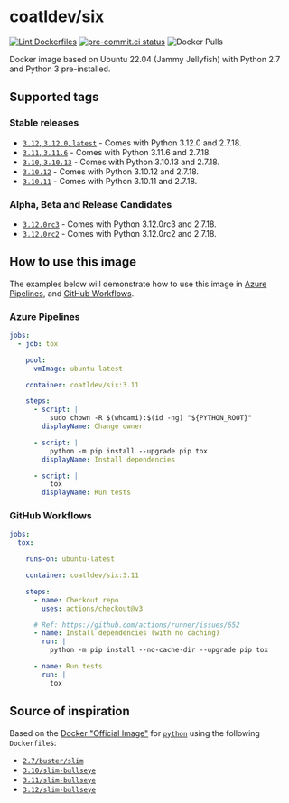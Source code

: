 # coatldev/six

[![Lint Dockerfiles](https://github.com/coatl-dev/docker-six/actions/workflows/main.yml/badge.svg)](https://github.com/coatl-dev/docker-six/actions/workflows/main.yml)
[![pre-commit.ci status](https://results.pre-commit.ci/badge/github/coatl-dev/docker-six/coatl.svg)](https://results.pre-commit.ci/latest/github/coatl-dev/docker-six/coatl)
![Docker Pulls](https://img.shields.io/docker/pulls/coatldev/six)

Docker image based on Ubuntu 22.04 (Jammy Jellyfish) with Python 2.7 and Python 3 pre-installed.

## Supported tags

### Stable releases

- [`3.12`, `3.12.0`, `latest`] - Comes with Python 3.12.0 and 2.7.18.
- [`3.11`, `3.11.6`] - Comes with Python 3.11.6 and 2.7.18.
- [`3.10`, `3.10.13`] - Comes with Python 3.10.13 and 2.7.18.
- [`3.10.12`] - Comes with Python 3.10.12 and 2.7.18.
- [`3.10.11`] - Comes with Python 3.10.11 and 2.7.18.

### Alpha, Beta and Release Candidates

- [`3.12.0rc3`] - Comes with Python 3.12.0rc3 and 2.7.18.
- [`3.12.0rc2`] - Comes with Python 3.12.0rc2 and 2.7.18.

## How to use this image

The examples below will demonstrate how to use this image in [Azure Pipelines], and [GitHub Workflows].

### Azure Pipelines

```yml
jobs:
  - job: tox

    pool:
      vmImage: ubuntu-latest

    container: coatldev/six:3.11

    steps:
      - script: |
          sudo chown -R $(whoami):$(id -ng) "${PYTHON_ROOT}"
        displayName: Change owner

      - script: |
          python -m pip install --upgrade pip tox
        displayName: Install dependencies

      - script: |
          tox
        displayName: Run tests
```

### GitHub Workflows

```yml
jobs:
  tox:

    runs-on: ubuntu-latest

    container: coatldev/six:3.11

    steps:
      - name: Checkout repo
        uses: actions/checkout@v3

      # Ref: https://github.com/actions/runner/issues/652
      - name: Install dependencies (with no caching)
        run: |
          python -m pip install --no-cache-dir --upgrade pip tox

      - name: Run tests
        run: |
          tox
```

## Source of inspiration

Based on the [Docker "Official Image"] for [`python`] using the following `Dockerfile`s:

- [`2.7/buster/slim`]
- [`3.10/slim-bullseye`]
- [`3.11/slim-bullseye`]
- [`3.12/slim-bullseye`]

<!-- Dockerfiles -->
[`3.12`, `3.12.0`, `latest`]: https://github.com/coatl-dev/docker-six/blob/3.12.0/3.12/Dockerfile
[`3.11`, `3.11.6`]: https://github.com/coatl-dev/docker-six/blob/3.11.6/3.11/Dockerfile
[`3.10`, `3.10.13`]: https://github.com/coatl-dev/docker-six/blob/3.10.13/Dockerfile
[`3.10.11`]: https://github.com/coatl-dev/docker-six/blob/3.10.11/Dockerfile
[`3.10.12`]: https://github.com/coatl-dev/docker-six/blob/3.10.12/Dockerfile
[`3.12.0rc2`]: https://github.com/coatl-dev/docker-six/blob/3.12.0rc2/3.12/Dockerfile
[`3.12.0rc3`]: https://github.com/coatl-dev/docker-six/blob/3.12.0rc3/3.12/Dockerfile
<!-- External links -->
[Azure Pipelines]: https://learn.microsoft.com/en-us/azure/devops/pipelines/yaml-schema/jobs-job-container?view=azure-pipelines
[GitHub Workflows]: https://docs.github.com/en/actions/using-jobs/running-jobs-in-a-container
[Docker "Official Image"]: https://github.com/docker-library/official-images#what-are-official-images
[`python`]: https://hub.docker.com/_/python/
<!-- Inspiration -->
[`2.7/buster/slim`]: https://github.com/docker-library/python/blob/f1e613f48eb4fc88748b36787f5ed74c14914636/2.7/buster/slim/Dockerfile
[`3.10/slim-bullseye`]: https://github.com/docker-library/python/blob/HEAD/3.10/slim-bullseye/Dockerfile
[`3.11/slim-bullseye`]: https://github.com/docker-library/python/blob/HEAD/3.10/slim-bullseye/Dockerfile
[`3.12/slim-bullseye`]: https://github.com/docker-library/python/blob/HEAD/3.12/slim-bullseye/Dockerfile

